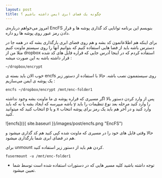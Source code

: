```yaml
---
layout: post
title: چگونه یک فضای ابری ایمن داشته باشیم ؟
---
```

امروز می‌خواهم درباره‌ی EncFS بنویسم این برنامه توانایی کد گذاری پوشه ها و قرار دادن رمز عبور روی پوشه ها رو داره.

برای اینکه هم اطلاعاتمون کد بشه و هم روی فضای ابری بارگذاری بشه که در همه جا در دسترس باشه باید از فضا هایی استفاده کنیم که بتوانیم آنها را روی سیستم ماونت کنیم مثلا من از dropbox استفاده کردم که در اینجا آدرس جایی که قراره فایل های کد شده قرار داشته باشه به این صورت میشه :

```
~/dropbox/encrypt
```

خوب الان باید بسته ی encfs روی سیستممون نصب باشه.
حالا با استفاده از دستور زیر یک پوشه ی ایمن می‌سازیم :

```
encfs ~/dropbox/encrypt /mnt/enc-folder1
```

پس از وارد کردن دستور بالا اگر مسیری که قراره پوشه ی ما ماونت بشه وجود نداشته باشه میپرسه که ایجاد بشه یا نه که باید y را وارد کنید مرحله بعد نوع تنظیمات را باید انتخاب کنید که میتوانید p و یا x وارد کنید و در آخر هم باید یک رمز برای پوشه انتخاب کنید.

![encfs]({{ site.baseurl }}/images/post/encfs.png "EncFS")

حالا وقتی فایل های خود را در مسیری که ماونت شده کپی کنید هم کد گذاری میشود و هم در فضای ابری شما بارگذاری میشود.

برای unmount کردن هم باید از دستور زیر استفاده کنید.

```
fusermount -u /mnt/enc-folder1
```

* توجه داشته باشید کلیه مسیر هایی که در دستورات استفاده شده است توسط شما تعیین میشود.
